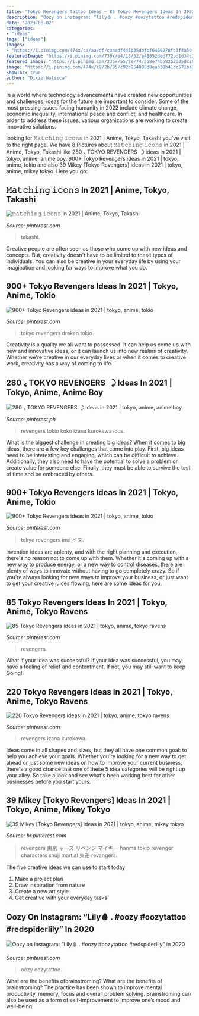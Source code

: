 ```yaml
---
title: "Tokyo Revengers Tattoo Ideas ~ 85 Tokyo Revengers Ideas In 2021"
description: "Oozy on instagram: “lily🩸 . #oozy #oozytattoo #redspiderlily” in 2020"
date: "2023-08-02"
categories:
- "ideas"
tags: ["ideas"]
images:
- "https://i.pinimg.com/474x/ca/aa/df/caaadf445b35dbfbf6459278fc3f4a50.jpg"
featuredImage: "https://i.pinimg.com/736x/e4/18/52/e41852ded772bd1d34c1d26a0366b346.jpg"
featured_image: "https://i.pinimg.com/236x/55/8e/74/558e74b58252d35dc28a009bb5530b06.jpg"
image: "https://i.pinimg.com/474x/c9/2b/95/c92b954088d8eab38b41dc571ba1c40c.jpg"
ShowToc: true
author: "Dixie Watsica"
---
```



In a world where technology advancements have created new opportunities and challenges, ideas for the future are important to consider. Some of the most pressing issues facing humanity in 2022 include climate change, economic inequality, international peace and conflict, and healthcare. In order to address these issues, various organizations are working to create innovative solutions.

	

		
looking for 𝙼𝚊𝚝𝚌𝚑𝚒𝚗𝚐 𝚒𝚌𝚘𝚗𝚜 in 2021 | Anime, Tokyo, Takashi you've visit to the right page. We have 8 Pictures about 𝙼𝚊𝚝𝚌𝚑𝚒𝚗𝚐 𝚒𝚌𝚘𝚗𝚜 in 2021 | Anime, Tokyo, Takashi like 280 ៹ TOKYO REVENGERS⠀⤸ ideas in 2021 | tokyo, anime, anime boy, 900+ Tokyo Revengers ideas in 2021 | tokyo, anime, tokio and also 39 Mikey [Tokyo Revengers] ideas in 2021 | tokyo, anime, mikey tokyo. Here you go:
		
    
## 𝙼𝚊𝚝𝚌𝚑𝚒𝚗𝚐 𝚒𝚌𝚘𝚗𝚜 In 2021 | Anime, Tokyo, Takashi

<img loading=lazy src="https://i.pinimg.com/736x/d3/26/1c/d3261c16f6fdee55300490f11e25094a.jpg" onerror="this.onerror=null;this.src='https://tse3.mm.bing.net/th?id=OIP.iifBFvK_g3QDcfRbLM-WSAHaHa&amp;pid=15.1';" alt="𝙼𝚊𝚝𝚌𝚑𝚒𝚗𝚐 𝚒𝚌𝚘𝚗𝚜 in 2021 | Anime, Tokyo, Takashi">

_Source: pinterest.com_

>takashi. 

	

Creative people are often seen as those who come up with new ideas and concepts. But, creativity doesn't have to be limited to these types of individuals. You can also be creative in your everyday life by using your imagination and looking for ways to improve what you do.

    
## 900+ Tokyo Revengers Ideas In 2021 | Tokyo, Anime, Tokio

<img loading=lazy src="https://i.pinimg.com/474x/c9/2b/95/c92b954088d8eab38b41dc571ba1c40c.jpg" onerror="this.onerror=null;this.src='https://tse2.mm.bing.net/th?id=OIP.KDumQL_7KQEcb9Zwv357JgAAAA&amp;pid=15.1';" alt="900+ Tokyo Revengers ideas in 2021 | tokyo, anime, tokio">

_Source: pinterest.com_

>tokyo revengers draken tokio. 

	

Creativity is a quality we all want to possessed. It can help us come up with new and innovative ideas, or it can launch us into new realms of creativity. Whether we're creative in our everyday lives or when it comes to creative work, creativity has a way of coming to life.

    
## 280 ៹ TOKYO REVENGERS⠀⤸ Ideas In 2021 | Tokyo, Anime, Anime Boy

<img loading=lazy src="https://i.pinimg.com/474x/ca/aa/df/caaadf445b35dbfbf6459278fc3f4a50.jpg" onerror="this.onerror=null;this.src='https://tse2.mm.bing.net/th?id=OIP.ddXz4j8aOcKDDmx38VutdwAAAA&amp;pid=15.1';" alt="280 ៹ TOKYO REVENGERS⠀⤸ ideas in 2021 | tokyo, anime, anime boy">

_Source: pinterest.ph_

>revengers tokio koko izana kurokawa icos. 

	

What is the biggest challenge in creating big ideas?
When it comes to big ideas, there are a few key challenges that come into play. First, big ideas need to be interesting and engaging, which can be difficult to achieve. Additionally, they also need to have the potential to solve a problem or create value for someone else. Finally, they must be able to survive the test of time and be embraced by others.

    
## 900+ Tokyo Revengers Ideas In 2021 | Tokyo, Anime, Tokio

<img loading=lazy src="https://i.pinimg.com/236x/55/8e/74/558e74b58252d35dc28a009bb5530b06.jpg" onerror="this.onerror=null;this.src='https://tse2.mm.bing.net/th?id=OIP.0914n9Afb7lKEWRQWTe62AAAAA&amp;pid=15.1';" alt="900+ Tokyo Revengers ideas in 2021 | tokyo, anime, tokio">

_Source: pinterest.com_

>tokyo revengers inui イヌ. 

	

Invention ideas are aplenty, and with the right planning and execution, there's no reason not to come up with them. Whether it's coming up with a new way to produce energy, or a new way to control diseases, there are plenty of ways to innovate without having to go completely crazy. So if you're always looking for new ways to improve your business, or just want to get your creative juices flowing, here are some ideas for you.

    
## 85 Tokyo Revengers Ideas In 2021 | Tokyo, Anime, Tokyo Ravens

<img loading=lazy src="https://i.pinimg.com/474x/c2/2b/75/c22b757d63513da98c4c404e1b2c9472.jpg" onerror="this.onerror=null;this.src='https://tse3.mm.bing.net/th?id=OIP.-fncFp8BjpH7NVFZgkEIagAAAA&amp;pid=15.1';" alt="85 Tokyo Revengers ideas in 2021 | tokyo, anime, tokyo ravens">

_Source: pinterest.com_

>revengers. 

	

What if your idea was successful?
If your idea was successful, you may have a feeling of relief and contentment. If not, you may still want to keep Going!

    
## 220 Tokyo Revengers Ideas In 2021 | Tokyo, Anime, Tokyo Ravens

<img loading=lazy src="https://i.pinimg.com/474x/be/2f/5f/be2f5fcebd85029877d3e77de78643ba.jpg" onerror="this.onerror=null;this.src='https://tse3.mm.bing.net/th?id=OIP.7m-OHSKL9VA-t7y7y_-NWwAAAA&amp;pid=15.1';" alt="220 Tokyo Revengers ideas in 2021 | tokyo, anime, tokyo ravens">

_Source: pinterest.com_

>revengers izana kurokawa. 

	

Ideas come in all shapes and sizes, but they all have one common goal: to help you achieve your goals. Whether you're looking for a new way to get ahead or just some new ideas on how to improve your current business, there's a good chance that one of these 5 idea categories will be right up your alley. So take a look and see what's been working best for other businesses before you start yours.

    
## 39 Mikey [Tokyo Revengers] Ideas In 2021 | Tokyo, Anime, Mikey Tokyo

<img loading=lazy src="https://i.pinimg.com/236x/07/2a/58/072a584e0957cdcdeb454c346400350b.jpg" onerror="this.onerror=null;this.src='https://tse3.mm.bing.net/th?id=OIP.Hep3q0zMQJ-vii5guAYvWwAAAA&amp;pid=15.1';" alt="39 Mikey [Tokyo Revengers] ideas in 2021 | tokyo, anime, mikey tokyo">

_Source: br.pinterest.com_

>revengers 東京 ャーズ リベンジ マイキー hanma tokio revenger characters shuji martial 東卍 revangers. 

	

The five creative ideas we can use to start today
1. Make a project plan
2. Draw inspiration from nature
3. Create a new art style
4. Get creative with your everyday tasks 

    
## Oozy On Instagram: “Lily🩸 . #oozy #oozytattoo #redspiderlily” In 2020

<img loading=lazy src="https://i.pinimg.com/736x/e4/18/52/e41852ded772bd1d34c1d26a0366b346.jpg" onerror="this.onerror=null;this.src='https://tse1.mm.bing.net/th?id=OIP.RQIaks2e8CaJiasf4sVDQAHaJQ&amp;pid=15.1';" alt="Oozy on Instagram: “Lily🩸 . #oozy #oozytattoo #redspiderlily” in 2020">

_Source: pinterest.com_

>oozy oozytattoo. 

	

What are the benefits ofbrainstroming?
What are the benefits of brainstroming? The practice has been shown to improve mental productivity, memory, focus and overall problem solving. Brainstroming can also be used as a form of self-improvement to improve one’s mood and well-being.

